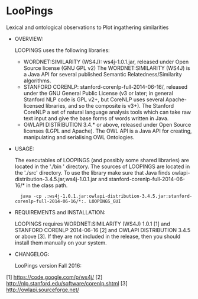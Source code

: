 # LooPings
Lexical and ontological observations to Plot ingathering similarities
- OVERVIEW:
	
	LOOPINGS uses the following libraries:

	- WORDNET:SIMILARITY (WS4J): ws4j-1.0.1.jar, released under Open Source license (GNU GPL v2)
	The WORDNET:SIMILARITY (WS4J) is a Java API for several published Semantic Relatedness/Similarity algorithms.
	- STANFORD CORENLP: stanford-corenlp-full-2014-06-16/, released under the GNU General Public License (v3 or later; in general Stanford NLP code is GPL v2+, but CoreNLP uses several Apache-licensed libraries, and so the composite is v3+). 
	The Stanford CoreNLP a set of natural language analysis tools which can take raw text input and give the base forms of words written in Java.		
	- OWLAPI DISTRIBUTION 3.4.* or above, released under Open Source licenses (LGPL and Apache). 
	The OWL API is a Java API for creating, manipulating and serialising OWL Ontologies. 

	  
- USAGE:

	The executables of LOOPINGS (and possibly some shared libraries) are located in the './bin ' directory. 
	The sources of LOOPINGS are located in the './src' directory. To use the library make sure that Java finds owlapi-distribution-3.4.5.jar,ws4j-1.0.1.jar and stanford-corenlp-full-2014-06-16/* in the class path.


		java -cp .:ws4j-1.0.1.jar:owlapi-distribution-3.4.5.jar:stanford-corenlp-full-2014-06-16/*:. LOOPINGS_GUI


- REQUIREMENTS and INSTALLATION:

	LOOPINGS requires WORDNET:SIMILARITY (WS4J) 1.0.1 [1] and STANFORD CORENLP 2014-06-16 [2] and OWLAPI DISTRIBUTION 3.4.5 or above [3]. If they are not included  in the release, then you should install them manually on your system. 
		


- CHANGELOG:

	LooPings version Fall 2016:

[1] https://code.google.com/p/ws4j/
[2] http://nlp.stanford.edu/software/corenlp.shtml
[3] http://owlapi.sourceforge.net/
